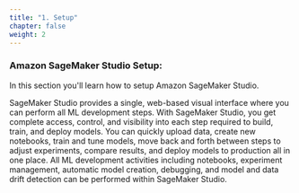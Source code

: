 ```yaml
---
title: "1. Setup"
chapter: false
weight: 2
---
```


### Amazon SageMaker Studio Setup:
In this section you'll learn how to setup Amazon SageMaker Studio.

SageMaker Studio provides a single, web-based visual interface where you can perform all ML development steps. With SageMaker Studio, you get complete access, control, and visibility into each step required to build, train, and deploy models. You can quickly upload data, create new notebooks, train and tune models, move back and forth between steps to adjust experiments, compare results, and deploy models to production all in one place. All ML development activities including notebooks, experiment management, automatic model creation, debugging, and model and data drift detection can be performed within SageMaker Studio.
